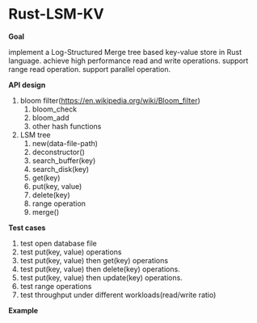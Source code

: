 # Rust-LSM-KV

**Goal**

implement a Log-Structured Merge tree based key-value store in Rust language. achieve high performance read and write operations. support range read operation. support parallel operation. 

**API design**

1. bloom filter(https://en.wikipedia.org/wiki/Bloom_filter)
    1. bloom_check
    2. bloom_add
    3. other hash functions
2. LSM tree
    1. new(data-file-path)
    2. deconstructor()
    3. search_buffer(key)
    4. search_disk(key)
    5. get(key)
    6. put(key, value)
    7. delete(key)
    8. range operation
    9. merge()



**Test cases**

1. test open database file
2. test put(key, value) operations
3. test put(key, value) then get(key) operations
4. test put(key, value) then delete(key) operations.
5. test put(key, value) then update(key) operations.
6. test range operations
7. test throughput under different workloads(read/write ratio)


**Example**
